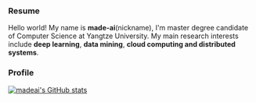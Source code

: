 ### Resume
Hello world! My name is **made-ai**(nickname), I'm master degree candidate of Computer Science at Yangtze University. My main research interests include **deep learning**, **data mining**, **cloud computing and distributed systems**.

### Profile
[![madeai's GitHub stats](https://github-readme-stats.vercel.app/api?username=huangyebiaoke&show_icons=true&theme=vue)](https://blog.madeai.cn)
<!-- [![Top Langs](https://github-readme-stats.vercel.app/api/top-langs/?username=huangyebiaoke&&langs_count=6&layout=compact&hide=html,javascript,css,Jupyter%20Notebook)](https://blog.madeai.cn) -->
<!-- ### Some repo
[![Readme Card](https://github-readme-stats.vercel.app/api/pin/?username=huangyebiaoke&repo=huangyebiaoke.github.io)](https://github.com/huangyebiaoke/huangyebiaoke.github.io)
[![Readme Card](https://github-readme-stats.vercel.app/api/pin/?username=huangyebiaoke&repo=data-mining-course&show_owner=true)](https://github.com/huangyebiaoke/data-mining-course) -->